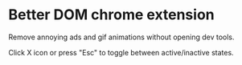 # Better DOM chrome extension

Remove annoying ads and gif animations without opening dev tools.

Click X icon or press "Esc" to toggle between active/inactive states.
